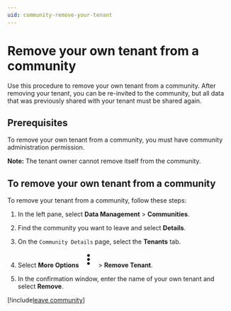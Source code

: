 ```yaml
---
uid: community-remove-your-tenant
---
```


# Remove your own tenant from a community

Use this procedure to remove your own tenant from a community. After removing your tenant, you can be re-invited to the community, but all data that was previously shared with your tenant must be shared again. 

## Prerequisites

To remove your own tenant from a community, you must have community administration permission.

**Note:** The tenant owner cannot remove itself from the community.

## To remove your own tenant from a community

To remove your tenant from a community, follow these steps:

1. In the left pane, select **Data Management** > **Communities**.

1. Find the community you want to leave and select **Details**.

1. On the `Community Details` page, select the **Tenants** tab.

1. Select **More Options** ![More Options](../_icons/dots-vertical.svg) > **Remove Tenant**.

1. In the confirmation window, enter the name of your own tenant and select **Remove**.

[!include[leave community](../_includes/leave-community.md)]